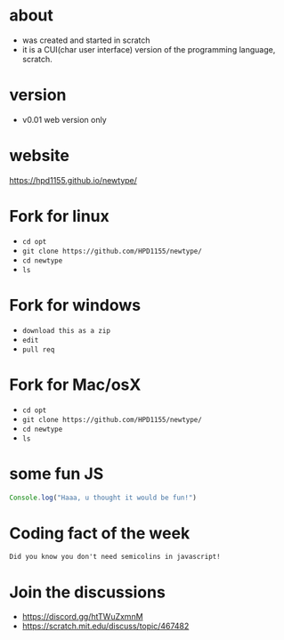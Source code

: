 # about
- was created and started in scratch
- it is a CUI(char user interface) version of the programming language, scratch.
# version
- v0.01 web version only
# website
https://hpd1155.github.io/newtype/
# Fork for linux
- ```cd opt```
- ```git clone https://github.com/HPD1155/newtype/```
- ```cd newtype```
- ```ls```
# Fork for windows
- ```download this as a zip```
- ```edit```
- ```pull req```
# Fork for Mac/osX
- ```cd opt```
- ```git clone https://github.com/HPD1155/newtype/```
- ```cd newtype```
- ```ls```
# some fun JS
```js
Console.log("Haaa, u thought it would be fun!")
```
# Coding fact of the week
```Did you know you don't need semicolins in javascript!```
# Join the discussions
- https://discord.gg/htTWuZxmnM
- https://scratch.mit.edu/discuss/topic/467482
